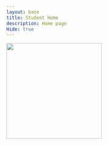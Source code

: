 ```yaml
---
layout: base
title: Student Home
description: Home page 
Hide: true
---
```


<img src="https://magazine.fortevillageresort.com/wp-content/uploads/2022/01/tennis-770x513.jpg" width="250" height="250">

